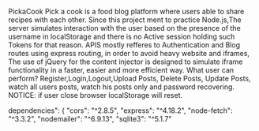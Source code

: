 P i c k a C o o k 
Pick a cook is a food blog platform where users able to share recipes with each other. 
Since this project ment to practice Node.js,The server simulates interaction with the user based on the presence of the username in localStorage and there is no Active session holding such Tokens for that reason. 
APIS mostly refferes to Authentication and Blog routes using express routing,
in order to avoid heavy website and iframes, The use of jQuery for the content injector is designed to simulate iframe functionality in a faster, easier and more efficient way.
What user can perform?
Register,Login,Logout,Upload Posts, Delete Posts, Update Posts, watch all users posts, watch his posts only and password recovering.
NOTICE: if user close browser localStorage will reset.


dependencies": {
    "cors": "^2.8.5",
    "express": "^4.18.2",
    "node-fetch": "^3.3.2",
    "nodemailer": "^6.9.13",
    "sqlite3": "^5.1.7"



